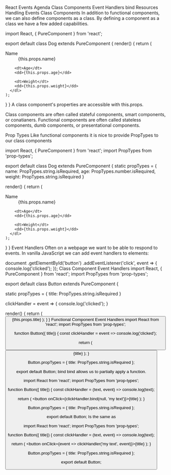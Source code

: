 React Events
Agenda
Class Components
Event Handlers
bind
Resources
Handling Events
Class Components
In addition to functional components, we can also define components as a class. By defining a component as a class we have a few added capabilities.

import React, { PureComponent } from 'react';

export default class Dog extends PureComponent {
  render() {
    return (
      <dl>
        <dt>Name</dt>
        <dd>{this.props.name}</dd>

        <dt>Age</dt>
        <dd>{this.props.age}</dd>

        <dt>Weight</dt>
        <dd>{this.props.weight}</dd>
      </dl>
    );
  }
}
A class component's properties are accessible with this.props.

Class components are often called stateful components, smart components, or conatianers. Functional components are often called stateless components, dumb components, or presentational components.

Prop Types
Like functional components it is nice to provide PropTypes to our class components

import React, { PureComponent } from 'react';
import PropTypes from 'prop-types';

export default class Dog extends PureComponent {
  static propTypes = {
    name: PropTypes.string.isRequired,
    age: PropTypes.number.isRequired,
    weight: PropTypes.string.isRequired
  }

  render() {
    return (
      <dl>
        <dt>Name</dt>
        <dd>{this.props.name}</dd>

        <dt>Age</dt>
        <dd>{this.props.age}</dd>

        <dt>Weight</dt>
        <dd>{this.props.weight}</dd>
      </dl>
    );
  }
}
Event Handlers
Often on a webpage we want to be able to respond to events. In vanilla JavaScript we can add event handlers to elements:

document
  .getElementById('button')
  .addEventListener('click', event => {
    console.log('clicked');
  });
Class Component Event Handlers
import React, { PureComponent } from 'react';
import PropTypes from 'prop-types';

export default class Button extends PureComponent {

  static propTypes = {
    title: PropTypes.string.isRequired
  }

  clickHandler = event => {
    console.log('clicked');
  }

  render() {
    return (
      <button onClick={this.clickHandler}>{this.props.title}</title>
    );
  }
}
Functional Component Event Handlers
import React from 'react';
import PropTypes from 'prop-types';

function Button({ title}) {
  const clickHandler = event => console.log('clicked');

  return (
    <button onClick={clickHandler}>{title}</title>
  );
}

Button.propTypes = {
  title: PropTypes.string.isRequired
};

export default Button;
bind
bind allows us to partially apply a function.

import React from 'react';
import PropTypes from 'prop-types';

function Button({ title}) {
  const clickHandler = (text, event) => console.log(text);

  return (
    <button onClick={clickHandler.bind(null, 'my text')}>{title}</title>
  );
}

Button.propTypes = {
  title: PropTypes.string.isRequired
};

export default Button;
Is the same as

import React from 'react';
import PropTypes from 'prop-types';

function Button({ title}) {
  const clickHandler = (text, event) => console.log(text);

  return (
    <button onClick={event =>  clickHandler('my text', event)}>{title}</title>
  );
}

Button.propTypes = {
  title: PropTypes.string.isRequired
};

export default Button;
